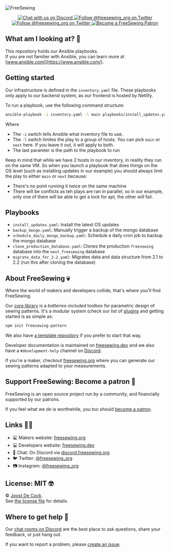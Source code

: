 ![FreeSewing](https://freesewing.org/banner.jpg)
<p align='center'><a
  href="https://chat.freesewing.org"
  title="Chat with us on Discord"
  ><img src="https://img.shields.io/discord/698854858052075530?label=Chat%20on%20Discord"
  alt="Chat with us on Discord"/>
  </a><a
  href="https://twitter.com/freesewing_org"
  title="Follow @freesewing_org on Twitter"
  ><img src="https://img.shields.io/badge/%F3%A0%80%A0-Follow%20us-blue.svg?logo=twitter&logoColor=white&logoWidth=15"
  alt="Follow @freesewing_org on Twitter"/>
  </a><a
  href="https://instagram.com/freesewing_org"
  title="Follow @freesewing_org on Twitter"
  ><img src="https://img.shields.io/badge/%F3%A0%80%A0-Follow%20us-E4405F.svg?logo=instagram&logoColor=white&logoWidth=15"
  alt="Follow @freesewing_org on Twitter"/>
  </a><a
  href="https://freesewing.org/patrons/join"
  title="Become a FreeSewing Patron"
  ><img src="https://img.shields.io/badge/%F3%A0%80%A0-Support%20us-blueviolet.svg?logo=cash-app&logoColor=white&logoWidth=15"
  alt="Become a FreeSewing Patron"/>
  </a></p>

## What am I looking at? 🤔

This repository holds our Ansible playbooks.  
If you are not familier with Ansible, you can learn more at [www.ansible.com](https://www.ansible.com/).

## Getting started

Our infrastructure is defined in the `inventory.yaml` file. 
These playbooks only apply to our backend system, as our frontend is hosted by Netlify.

To run a playbook, use the following command structure:

```bash
ansible-playbook -i inventory.yaml -l main playbooks/install_updates.yaml
```

Where

 - The `-i` switch tells Ansible what inventory file to use.
 - The `-l` switch limites the play to a group of hosts. 
 You can pick `main` or `next` here. If you leave it out, it will apply to both.
 - The last paramter is the path to the playbook to run

Keep in mind that while we have 2 hosts in our inventory, in reality they run on the same VM.
So when you launch a playbook that does things on the OS level (such as installing updates in
our example) you should always limit the play  to either `main` or `next` because:

 - There's no point running it twice on the same machine
 - There will be conflicts as teh plays are ran in parallel, 
 so in our example, only one of them will be able to get a lock for apt, 
 the other will fail.

## Playbooks

 - `install_updates.yaml`: Install the latest OS updates
 - `backup_mongo.yaml`: Manually trigger a backup of the mongo database
 - `schedule_daily_mongo_backup.yaml`: Schedule a daily cron job to backup the mongo database
 - `clone_production_database.yaml`: Clones the production `freesewing` database into the `next_freesewing` database
 - `migrate_data_for_2.2.yaml`: Migrates data and data structure from 2.1 to 2.2 (run this after cloning the database)

## About FreeSewing 💀

Where the world of makers and developers collide, that's where you'll find FreeSewing.

Our [core library](https://freesewing.dev/) is a *batteries-included* toolbox
for parametric design of sewing patterns. It's a modular system (check our list
of [plugins](https://freesewing.dev/plugins) and getting started is as simple as:

```bash
npm init freesewing-pattern
```

We also have [a template repository](https://github.com/freesewing/pattern) if you prefer to start that way.

Developer documentation is maintained on [freesewing.dev](https://freesewing.dev/) and
we also have a `#development-help` channel on [Discord](https://discord.freesewing.org/).

If you're a maker, checkout [freesewing.org](https://freesewing.org/) where you can generate
our sewing patterns adapted to your measurements.

## Support FreeSewing: Become a patron 🥰

FreeSewing is an open source project run by a community, 
and financially supported by our patrons.

If you feel what we do is worthwhile, you too 
should [become a patron](https://freesewing.org/patrons/join).

## Links 👩‍💻

 - 💻 Makers website: [freesewing.org](https://freesewing.org)
 - 💻 Developers website: [freesewing.dev](https://freesewing.org)
 - 💬 Chat: On Discord via [discord.freesewing.org](https://discord.freesewing.org/)
 - 🐦 Twitter: [@freesewing_org](https://twitter.com/freesewing_org)
 - 📷 Instagram: [@freesewing_org](https://instagram.com/freesewing_org)

## License: MIT 🤓

© [Joost De Cock](https://github.com/joostdecock).  
See [the license file](https://github.com/freesewing/freesewing/blob/develop/LICENSE) for details.

## Where to get help 🤯

Our [chat rooms on Discord](https://discord.freesewing.org) are the best place to ask questions,
share your feedback, or just hang out.

If you want to report a problem, please [create an issue](https://github.com/freesewing/freesewing/issues/new).

